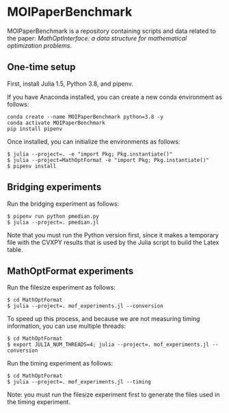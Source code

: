# MOIPaperBenchmark

MOIPaperBenchmark is a repository containing scripts and data related to the
paper: _MathOptInterface: a data structure for mathematical optimization
problems_.

## One-time setup

First, install Julia 1.5, Python 3.8, and pipenv.

If you have Anaconda installed, you can create a new conda environment as
follows:

```
conda create --name MOIPaperBenchmark python=3.8 -y
conda activate MOIPaperBenchmark
pip install pipenv
```

Once installed, you can initialize the environments as follows:

```
$ julia --project=. -e "import Pkg; Pkg.instantiate()"
$ julia --project=MathOptFormat -e "import Pkg; Pkg.instantiate()"
$ pipenv install
```

## Bridging experiments

Run the bridging experiment as follows:

```
$ pipenv run python pmedian.py
$ julia --project=. pmedian.jl
```

Note that you must run the Python version first, since it makes a temporary file
with the CVXPY results that is used by the Julia script to build the Latex
table.

## MathOptFormat experiments

Run the filesize experiment as follows:

```
$ cd MathOptFormat
$ julia --project=. mof_experiments.jl --conversion
```

To speed up this process, and because we are not measuring timing information,
you can use multiple threads:

```
$ cd MathOptFormat
$ export JULIA_NUM_THREADS=4; julia --project=. mof_experiments.jl --conversion
```

Run the timing experiment as follows:

```
$ cd MathOptFormat
$ julia --project=. mof_experiments.jl --timing
```

Note: you must run the filesize experiment first to generate the files used in
the timing experiment.
